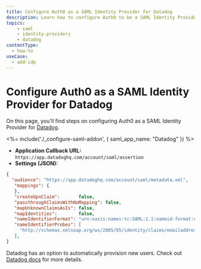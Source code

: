 ```yaml
---
title: Configure Auth0 as a SAML Identity Provider for Datadog
description: Learn how to configure Auth0 to be a SAML Identity Provider for a Datadog.
topics:
    - saml
    - identity-providers
    - datadog
contentType:
  - how-to
useCase:
  - add-idp
---
```


# Configure Auth0 as a SAML Identity Provider for Datadog

On this page, you'll find steps on configuring Auth0 as a SAML Identity Provider for [Datadog](https://www.datadoghq.com/).

<%= include('./_configure-saml-addon', {
  saml_app_name: "Datadog"
}) %>

- **Application Callback URL:** `https://app.datadoghq.com/account/saml/assertion`
- **Settings (JSON):**

```json
{
  "audience": "https://app.datadoghq.com/account/saml/metadata.xml",
   "mappings": {
   },
   "createUpnClaim":       false,
   "passthroughClaimsWithNoMapping": false,
   "mapUnknownClaimsAsIs": false,
   "mapIdentities":        false,
   "nameIdentifierFormat": "urn:oasis:names:tc:SAML:1.1:nameid-format:emailAddress",
   "nameIdentifierProbes": [
     "http://schemas.xmlsoap.org/ws/2005/05/identity/claims/emailaddress",
   ],
}
```

Datadog has an option to automatically provision new users. Check out [Datadog docs](http://docs.datadoghq.com/guides/saml/) for more details.

